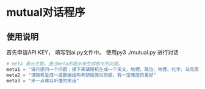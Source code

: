 # mutual对话程序


## 使用说明
首先申请API KEY， 填写到ai.py文件中。
使用py3 ./mutual.py 进行对话


```python
# meta 是元主题。通过meta的提示来生成相关的问题。
meta1 = "请只提问一个问题：接下来请随机生成一个天文、地理、政治、物理、化学、马克思主义哲学原理、哲学等方面其中前沿的有争议的具体的问题，采用精简的中文来提问，但是不能太笼统。"
meta2 = "请随机生成一道数据结构考研题类似的题，有一定难度的更好"
meta3 = "来一点难以听懂的笑话"
```
